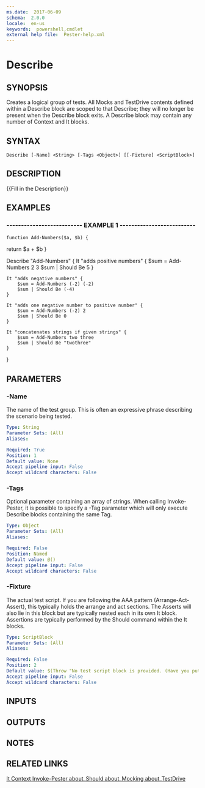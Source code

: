```yaml
---
ms.date:  2017-06-09
schema:  2.0.0
locale:  en-us
keywords:  powershell,cmdlet
external help file:  Pester-help.xml
---
```


# Describe

## SYNOPSIS
Creates a logical group of tests. 
All Mocks and TestDrive contents
defined within a Describe block are scoped to that Describe; they
will no longer be present when the Describe block exits. 
A Describe
block may contain any number of Context and It blocks.

## SYNTAX

```
Describe [-Name] <String> [-Tags <Object>] [[-Fixture] <ScriptBlock>]
```

## DESCRIPTION
{{Fill in the Description}}

## EXAMPLES

### -------------------------- EXAMPLE 1 --------------------------
```
function Add-Numbers($a, $b) {
```

return $a + $b
}

Describe "Add-Numbers" {
    It "adds positive numbers" {
        $sum = Add-Numbers 2 3
        $sum | Should Be 5
    }

    It "adds negative numbers" {
        $sum = Add-Numbers (-2) (-2)
        $sum | Should Be (-4)
    }

    It "adds one negative number to positive number" {
        $sum = Add-Numbers (-2) 2
        $sum | Should Be 0
    }

    It "concatenates strings if given strings" {
        $sum = Add-Numbers two three
        $sum | Should Be "twothree"
    }
}

## PARAMETERS

### -Name
The name of the test group.
This is often an expressive phrase describing the scenario being tested.

```yaml
Type: String
Parameter Sets: (All)
Aliases: 

Required: True
Position: 1
Default value: None
Accept pipeline input: False
Accept wildcard characters: False
```

### -Tags
Optional parameter containing an array of strings. 
When calling Invoke-Pester, it is possible to
specify a -Tag parameter which will only execute Describe blocks containing the same Tag.

```yaml
Type: Object
Parameter Sets: (All)
Aliases: 

Required: False
Position: Named
Default value: @()
Accept pipeline input: False
Accept wildcard characters: False
```

### -Fixture
The actual test script.
If you are following the AAA pattern (Arrange-Act-Assert), this
typically holds the arrange and act sections.
The Asserts will also lie in this block but are
typically nested each in its own It block.
Assertions are typically performed by the Should
command within the It blocks.

```yaml
Type: ScriptBlock
Parameter Sets: (All)
Aliases: 

Required: False
Position: 2
Default value: $(Throw "No test script block is provided. (Have you put the open curly brace on the next line?)")
Accept pipeline input: False
Accept wildcard characters: False
```

## INPUTS

## OUTPUTS

## NOTES

## RELATED LINKS

[It
Context
Invoke-Pester
about_Should
about_Mocking
about_TestDrive]()

